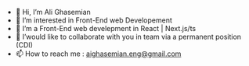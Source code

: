 - 👋 Hi, I’m Ali Ghasemian
- 👀 I’m interested in Front-End web Developement 
- 🌱 I’m a Front-End web develepment in React | Next.js/ts
- 💞️ I’would like to collaborate with you in team via a permanent position (CDI)
- 📫 How to reach me : aighasemian.eng@gmail.com

<!---
Av-code80/Av-code80 is a ✨ special ✨ repository because its `README.md` (this file) appears on your GitHub profile.
You can click the Preview link to take a look at your changes.
--->
